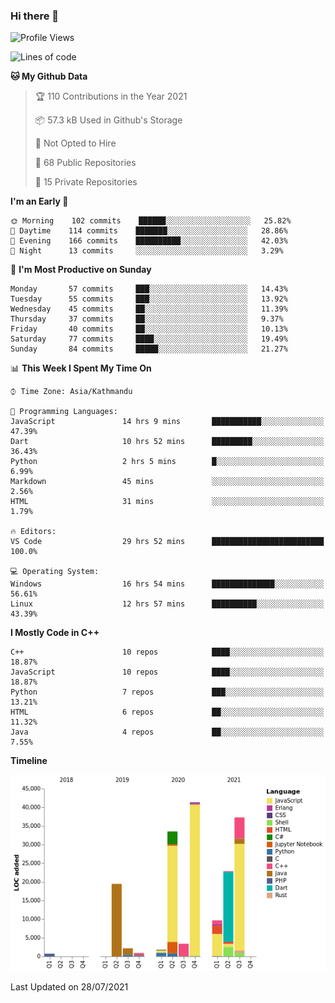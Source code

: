 ### Hi there 👋


<!--START_SECTION:waka-->
![Profile Views](http://img.shields.io/badge/Profile%20Views-4-blue)

![Lines of code](https://img.shields.io/badge/From%20Hello%20World%20I%27ve%20Written-173991%20lines%20of%20code-blue)

**🐱 My Github Data** 

> 🏆 110 Contributions in the Year 2021
 > 
> 📦 57.3 kB Used in Github's Storage 
 > 
> 🚫 Not Opted to Hire
 > 
> 📜 68 Public Repositories 
 > 
> 🔑 15 Private Repositories  
 > 
**I'm an Early 🐤** 

```text
🌞 Morning    102 commits    ██████░░░░░░░░░░░░░░░░░░░   25.82% 
🌆 Daytime    114 commits    ███████░░░░░░░░░░░░░░░░░░   28.86% 
🌃 Evening    166 commits    ██████████░░░░░░░░░░░░░░░   42.03% 
🌙 Night      13 commits     ░░░░░░░░░░░░░░░░░░░░░░░░░   3.29%

```
📅 **I'm Most Productive on Sunday** 

```text
Monday       57 commits     ███░░░░░░░░░░░░░░░░░░░░░░   14.43% 
Tuesday      55 commits     ███░░░░░░░░░░░░░░░░░░░░░░   13.92% 
Wednesday    45 commits     ██░░░░░░░░░░░░░░░░░░░░░░░   11.39% 
Thursday     37 commits     ██░░░░░░░░░░░░░░░░░░░░░░░   9.37% 
Friday       40 commits     ██░░░░░░░░░░░░░░░░░░░░░░░   10.13% 
Saturday     77 commits     ████░░░░░░░░░░░░░░░░░░░░░   19.49% 
Sunday       84 commits     █████░░░░░░░░░░░░░░░░░░░░   21.27%

```


📊 **This Week I Spent My Time On** 

```text
⌚︎ Time Zone: Asia/Kathmandu

💬 Programming Languages: 
JavaScript               14 hrs 9 mins       ███████████░░░░░░░░░░░░░░   47.39% 
Dart                     10 hrs 52 mins      █████████░░░░░░░░░░░░░░░░   36.43% 
Python                   2 hrs 5 mins        █░░░░░░░░░░░░░░░░░░░░░░░░   6.99% 
Markdown                 45 mins             ░░░░░░░░░░░░░░░░░░░░░░░░░   2.56% 
HTML                     31 mins             ░░░░░░░░░░░░░░░░░░░░░░░░░   1.79%

🔥 Editors: 
VS Code                  29 hrs 52 mins      █████████████████████████   100.0%

💻 Operating System: 
Windows                  16 hrs 54 mins      ██████████████░░░░░░░░░░░   56.61% 
Linux                    12 hrs 57 mins      ██████████░░░░░░░░░░░░░░░   43.39%

```

**I Mostly Code in C++** 

```text
C++                      10 repos            ████░░░░░░░░░░░░░░░░░░░░░   18.87% 
JavaScript               10 repos            ████░░░░░░░░░░░░░░░░░░░░░   18.87% 
Python                   7 repos             ███░░░░░░░░░░░░░░░░░░░░░░   13.21% 
HTML                     6 repos             ██░░░░░░░░░░░░░░░░░░░░░░░   11.32% 
Java                     4 repos             ██░░░░░░░░░░░░░░░░░░░░░░░   7.55%

```


**Timeline**

![Chart not found](https://raw.githubusercontent.com/voidash/voidash/main/charts/bar_graph.png) 


 Last Updated on 28/07/2021
<!--END_SECTION:waka-->


<!--
**voidash/voidash** is a ✨ _special_ ✨ repository because its `README.md` (this file) appears on your GitHub profile.

Here are some ideas to get you started:

- 🔭 I’m currently working on ...
- 🌱 I’m currently learning ...
- 👯 I’m looking to collaborate on ...
- 🤔 I’m looking for help with ...
- 💬 Ask me about ...
- 📫 How to reach me: ...
- 😄 Pronouns: ...
- ⚡ Fun fact: ...
-->

